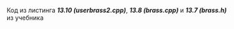 Код из листинга ***13.10 (userbrass2.cpp)***, ***13.8 (brass.cpp)*** и ***13.7 (brass.h)*** из учебника
